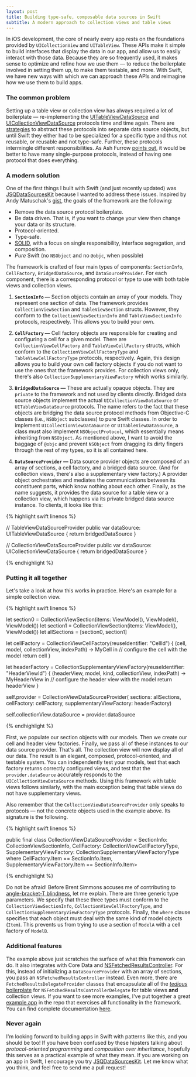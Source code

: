 ```yaml
---
layout: post
title: Building type-safe, composable data sources in Swift
subtitle: A modern approach to collection views and table views
---
```


In iOS development, the core of nearly every app rests on the foundations provided by `UICollectionView` and `UITableView`. These APIs make it simple to build interfaces that display the data in our app, and allow us to easily interact with those data. Because they are so frequently used, it makes sense to optimize and refine how we use them &mdash; to reduce the boilerplate involved in setting them up, to make them testable, and more. With Swift, we have new ways with which we can approach these APIs and reimagine how we use them to build apps.

<!--excerpt-->

### The common problem

Setting up a table view or collection view has always required a lot of boilerplate &mdash; re-implementing the [UITableViewDataSource](https://developer.apple.com/library/ios/documentation/UIKit/Reference/UITableViewDataSource_Protocol/index.html#//apple_ref/occ/intf/UITableViewDataSource) and  [UICollectionViewDataSource](https://developer.apple.com/library/ios/documentation/UIKit/Reference/UICollectionViewDataSource_protocol/index.html#//apple_ref/occ/intf/UICollectionViewDataSource) protocols time and time again. There are [strategies](https://www.objc.io/issues/1-view-controllers/lighter-view-controllers/) to abstract these protocols into separate data source objects, but until Swift they either had to be specialized for a specific type and thus not reusable, or reusable and not type-safe. Further, these protocols intermingle different responsibilities. As Ash Furrow [points out](http://ashfurrow.com/blog/protocols-and-swift/), it would be better to have many single-purpose protocols, instead of having one protocol that does everything.

### A modern solution

One of the first things I built with Swift (and just recently updated) was [JSQDataSourcesKit](https://github.com/jessesquires/JSQDataSourcesKit) because I wanted to address these issues. Inspired by Andy Matuschak's [gist](https://gist.github.com/andymatuschak/f1e1691fa1a327468f8e), the goals of the framework are the following:

- Remove the data source protocol boilerplate.
- Be data driven. That is, if you want to change your view then change your data or its structure.
- Protocol-oriented.
- Type-safe.
- [SOLID](https://en.wikipedia.org/wiki/SOLID_(object-oriented_design)), with a focus on single responsibility, interface segregation, and composition.
- *Pure* Swift (no `NSObject` and no `@objc`, when possible)

The framework is crafted of four main types of components: `SectionInfo`, `CellFactory`, `BridgedDataSource`, and `DataSourceProvider`. For each component, there is a corresponding protocol or type to use with both table views and collection views.

1. **`SectionInfo` &mdash;**
Section objects contain an array of your models. They represent one section of data. The framework provides `CollectionViewSection` and `TableViewSection` structs. However, they conform to the `CollectionViewSectionInfo` and `TableViewSectionInfo` protocols, respectively. This allows you to build your own.

2. **`CellFactory` &mdash;**
Cell factory objects are responsible for creating and configuring a cell for a given model. There are `CollectionViewCellFactory` and `TableViewCellFactory` structs, which conform to the `CollectionViewCellFactoryType` and `TableViewCellFactoryType` protocols, respectively. Again, this design allows you to build your own cell factory objects if you do not want to use the ones that the framework provides. For collection views only, there's also `CollectionSupplementaryViewFactory` which works similarly.

3. **`BridgedDataSource` &mdash;** These are actually opaque objects. They are `private` to the framework and not used by clients directly. Bridged data source objects implement the actual `UICollectionViewDataSource` or `UITableViewDataSource` protocols. The name refers to the fact that these objects are bridging the data source protocol methods from Objective-C classes (i.e., `NSObject` subclasses) to pure Swift classes. In order to implement  `UICollectionViewDataSource` or `UITableViewDataSource`, a class must also implement `NSObjectProtocol`, which essentially means inheriting from `NSObject`.
As mentioned above, I want to avoid the baggage of `@objc` and prevent `NSObject` from dragging its dirty fingers through the rest of my types, so it is all contained here.

4. **`DataSourceProvider` &mdash;** Data source provider objects are composed of an array of sections, a cell factory, and a bridged data source. (And for collection views, there's also a supplementary view factory.) A provider object orchestrates and mediates the communications between its constituent parts, which know nothing about each other. Finally, as the name suggests, it provides the data source for a table view or a collection view, which happens via its private bridged data source instance. To clients, it looks like this:

{% highlight swift linenos %}

// TableViewDataSourceProvider
public var dataSource: UITableViewDataSource {
   return bridgedDataSource
}

// CollectionViewDataSourceProvider
public var dataSource: UICollectionViewDataSource {
   return bridgedDataSource
}

{% endhighlight %}

### Putting it all together

Let's take a look at how this works in practice. Here's an example for a simple collection view.

{% highlight swift linenos %}

let section0 = CollectionViewSection(items: ViewModel(), ViewModel(), ViewModel())
let section1 = CollectionViewSection(items: ViewModel(), ViewModel())
let allSections = [section0, section1]

let cellFactory = CollectionViewCellFactory(reuseIdentifier: "CellId") { (cell, model, collectionView, indexPath) -> MyCell in
   // configure the cell with the model
   return cell
}

let headerFactory = CollectionSupplementaryViewFactory(reuseIdentifier: "HeaderViewId") { (headerView, model, kind, collectionView, indexPath) -> MyHeaderView in
   // configure the header view with the model
   return headerView
}

self.provider = CollectionViewDataSourceProvider(
                  sections: allSections,
                  cellFactory: cellFactory,
                  supplementaryViewFactory: headerFactory)

self.collectionView.dataSource = provider.dataSource

{% endhighlight %}

First, we populate our section objects with our models. Then we create our cell and header view factories. Finally, we pass all of these instances to our data source provider. That's all. The collection view will now display all of our data. The result is an elegant, composed, protocol-oriented, and testable system. You can independently test your models, test that each factory returns correctly configured views, and test that the `provider.dataSource` accurately responds to the `UICollectionViewDataSource` methods. Using this framework with table views follows similarly, with the main exception being that table views do not have supplementary views.

Also remember that the `CollectionViewDataSourceProvider` only speaks to protocols &mdash; not the concrete objects used in the example above. Its signature is the following.

{% highlight swift linenos %}

public final class CollectionViewDataSourceProvider <
    SectionInfo: CollectionViewSectionInfo,
    CellFactory: CollectionViewCellFactoryType,
    SupplementaryViewFactory: CollectionSupplementaryViewFactoryType
    where CellFactory.Item == SectionInfo.Item, SupplementaryViewFactory.Item == SectionInfo.Item>

{% endhighlight %}

Do not be afraid! Before Brent Simmons accuses me of contributing to [angle-bracket-T blindness](http://inessential.com/2015/02/04/random_swift_things), let me explain. There are three generic type parameters. We specify that these three types must conform to the `CollectionViewSectionInfo`, `CollectionViewCellFactoryType`, and `CollectionSupplementaryViewFactoryType` protocols. Finally, the `where` clause specifies that each object must deal with the same kind of model objects (`Item`). This prevents us from trying to use a section of `ModelA` with a cell factory of `ModelB`.

### Additional features

The example above just scratches the surface of what this framework can do. It also integrates with Core Data and [NSFetchedResultsController](https://developer.apple.com/library/ios/documentation/CoreData/Reference/NSFetchedResultsController_Class/index.html). For this, instead of initializing a `DataSourceProvider` with an array of sections, you pass an `NSFetchedResultsController` instead. Even more, there are `FetchedResultsDelegateProvider` classes that encapsulate all of the [*tedious* boilerplate](https://developer.apple.com/library/ios/documentation/CoreData/Reference/NSFetchedResultsControllerDelegate_Protocol/index.html#//apple_ref/occ/intf/NSFetchedResultsControllerDelegate) for `NSFetchedResultsControllerDelegate` for table views **and** collection views. If you want to see more examples, I've put together a great [example app](https://github.com/jessesquires/JSQDataSourcesKit/tree/develop/Example) in the repo that exercises all functionality in the framework. You can find complete documentation [here](http://www.jessesquires.com/JSQDataSourcesKit/).

### Never again

I'm looking forward to building apps in Swift with patterns like this, and you should be too! If you have been confused by these hipsters talking about *protocol-oriented programming* and *composition over inheritance*, hopefully this serves as a practical example of what they mean. If you are working on an app in Swift, I encourage you try [JSQDataSourcesKit](https://github.com/jessesquires/JSQDataSourcesKit). Let me know what you think, and feel free to send me a pull request!
